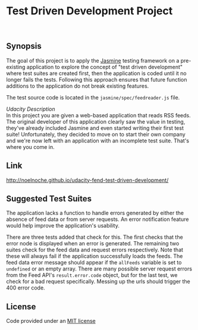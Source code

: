 Test Driven Development Project
===
<br>


Synopsis
---
The goal of this project is to apply the [Jasmine](http://jasmine.github.io/) testing framework 
on a pre-existing application to explore the concept of "test driven development" where test suites are created first, 
then the application is coded until it no longer fails the tests. Following this approach ensures that future 
function additions to the application do not break existing features.

The test source code is located in the `jasmine/spec/feedreader.js` file.

_Udacity Description_  
In this project you are given a web-based application that reads RSS feeds. The original developer of this application 
clearly saw the value in testing, they've already included Jasmine and even started writing their first test suite! 
Unfortunately, they decided to move on to start their own company and we're now left with an application with an 
incomplete test suite. That's where you come in.


Link
---
http://noelnoche.github.io/udacity-fend-test-driven-development/


Suggested Test Suites
---
The application lacks a function to handle errors generated by either the absence of feed data or from server requests.
An error notification feature would help improve the application's usability.

There are three tests added that check for this. The first checks that the error node is displayed when an error is generated. 
The remaining two suites check for the feed data and request errors respectively. Note that these will always fail if the 
application successfully loads the feeds. The feed data error message should appear if the `allFeeds` variable is set to `undefined` 
or an empty array. There are many possible server request errors from the Feed API's `result.error.code` object, 
but for the last test, we check for a bad request specifically. Messing up the urls should trigger the 400 error code.


License
---
Code provided under an [MIT license](http://noelnoche.github.io/udacity-fend-test-driven-development/)
